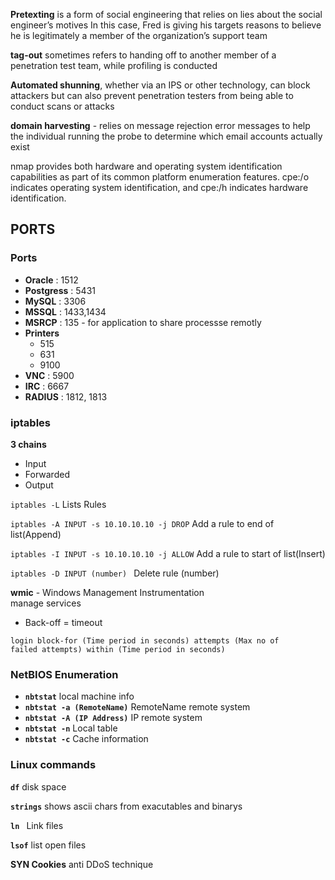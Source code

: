**Pretexting** is a form of social engineering that relies on lies about the social engineer’s motives In this case, Fred is giving his targets reasons to believe he is legitimately a member of the organization’s support team  

**tag-out** sometimes refers to handing off to another member of a penetration test team, while profiling is conducted
 
**Automated shunning**, whether via an IPS or other technology, can block attackers but can also prevent penetration testers from being able to conduct scans or attacks  
 
**domain harvesting** -  relies on message rejection error messages to help the individual running the probe to determine which email accounts actually exist

nmap provides both hardware and operating system identification capabilities as part of its common platform enumeration features. cpe:/o indicates operating system identification, and cpe:/h indicates hardware identification.

## PORTS

### Ports

 - **Oracle** : 1512
 - **Postgress** : 5431
 - **MySQL** : 3306  
 - **MSSQL** : 1433,1434
 - **MSRCP** : 135 - for application to share processse remotly  
 - **Printers**
   - 515
   - 631
   - 9100
 - **VNC** : 5900
 - **IRC** : 6667
 - **RADIUS** : 1812, 1813
  
 ### iptables
 **3 chains**
  - Input
  - Forwarded
  - Output
  
  <code>iptables -L</code> Lists Rules  
  
  <code>iptables -A INPUT -s 10.10.10.10 -j DROP</code> Add a rule to end of list(Append)  
  
  <code>iptables -I INPUT -s 10.10.10.10 -j ALLOW</code> Add a rule to start of list(Insert)  
  
  <code>iptables -D INPUT (number) </code> Delete rule (number)  
 
 **wmic** - Windows Management Instrumentation  
  manage services
 
   - Back-off = timeout  
   
   <code>login block-for (Time period in seconds) attempts (Max no of failed attempts) within (Time period in seconds)</code>

 ### NetBIOS Enumeration
 
  - <code>**nbtstat**</code> local machine info  
  - <code>**nbtstat -a (RemoteName)**</code> RemoteName remote system
  - <code>**nbtstat -A (IP Address)**</code> IP remote system
  - <code>**nbtstat -n**</code> Local table
  - <code>**nbtstat -c**</code> Cache information
 
 ### Linux commands
 <code>**df**</code> disk space  
 
 <code>**strings**</code> shows ascii chars from exacutables and binarys  
 
 <code>**ln**<file1> <file2></code> Link files  
 
 <code>**lsof**</code> list open files  
 
 
 **SYN Cookies** anti DDoS technique  
 
